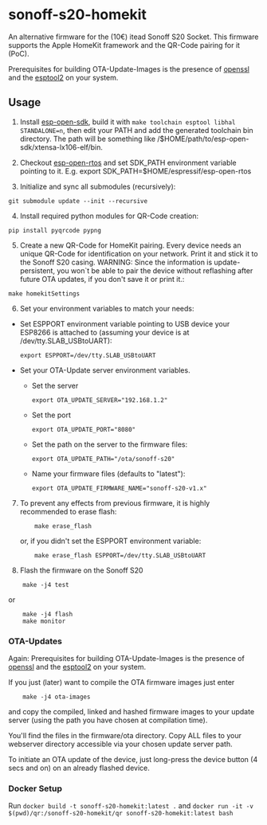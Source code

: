 # sonoff-s20-homekit

An alternative firmware for the (10€) itead Sonoff S20 Socket. This firmware supports the Apple HomeKit framework and the QR-Code pairing for it (PoC).

Prerequisites for building OTA-Update-Images is the presence of [openssl](https://www.openssl.org) and the [esptool2](https://github.com/raburton/esptool2) on your system.

## Usage

1. Install [esp-open-sdk](https://github.com/pfalcon/esp-open-sdk), build it with `make toolchain esptool libhal STANDALONE=n`, then edit your PATH and add the generated toolchain bin directory. The path will be something like /$HOME/path/to/esp-open-sdk/xtensa-lx106-elf/bin.

2. Checkout [esp-open-rtos](https://github.com/SuperHouse/esp-open-rtos) and set SDK_PATH environment variable pointing to it. E.g. export SDK_PATH=$HOME/espressif/esp-open-rtos

3. Initialize and sync all submodules (recursively):
```shell
git submodule update --init --recursive
```

4. Install required python modules for QR-Code creation:
```shell
pip install pyqrcode pypng
```

5. Create a new QR-Code for HomeKit pairing. Every device needs an unique QR-Code for identification on your network. Print it and stick it to the Sonoff S20 casing. WARNING: Since the information is update-persistent, you won`t be able to pair the device without reflashing after future OTA updates, if you don't save it or print it.:
```shell
make homekitSettings
```
6. Set your environment variables to match your needs:

  * Set ESPPORT environment variable pointing to USB device your ESP8266 is attached
     to (assuming your device is at /dev/tty.SLAB_USBtoUART):
     ```shell
     export ESPPORT=/dev/tty.SLAB_USBtoUART
     ```
  * Set your OTA-Update server environment variables.
    * Set the server

      ```shell
      export OTA_UPDATE_SERVER="192.168.1.2"
      ```
    * Set the port

      ```shell
      export OTA_UPDATE_PORT="8080"
      ```
    * Set the path on the server to the firmware files:

      ```shell
      export OTA_UPDATE_PATH="/ota/sonoff-s20"
      ```
    * Name your firmware files (defaults to "latest"):
      ```shell
      export OTA_UPDATE_FIRMWARE_NAME="sonoff-s20-v1.x"
      ```

7. To prevent any effects from previous firmware, it is highly recommended to erase flash:
    ```shell
        make erase_flash
    ```
    or, if you didn't set the ESPPORT environment variable:
    ```shell
        make erase_flash ESPPORT=/dev/tty.SLAB_USBtoUART
    ```
8. Flash the firmware on the Sonoff S20
```shell
    make -j4 test
```
  or
```shell
    make -j4 flash
    make monitor
```

### OTA-Updates
Again: Prerequisites for building OTA-Update-Images is the presence of [openssl](https://www.openssl.org) and the [esptool2](https://github.com/raburton/esptool2) on your system.

If you just (later) want to compile the OTA firmware images just enter
```shell
    make -j4 ota-images
```
and copy the compiled, linked and hashed firmware images
to your update server (using the path you have chosen at compilation time).

You'll find the files in the firmware/ota directory. Copy ALL files to your webserver directory accessible via your chosen update server path.

To initiate an OTA update of the device, just long-press the device button (4 secs and on) on an already flashed device.

### Docker Setup
Run `docker build -t sonoff-s20-homekit:latest .` and `docker run -it -v $(pwd)/qr:/sonoff-s20-homekit/qr sonoff-s20-homekit:latest bash`
